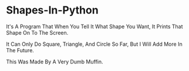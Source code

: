# Shapes-In-Python

It's A Program That When You Tell It What Shape You Want, It Prints That Shape On To The Screen.

It Can Only Do Square, Triangle, And Circle So Far, 
But I Will Add More In The Future.



This Was Made By A Very Dumb Muffin.
